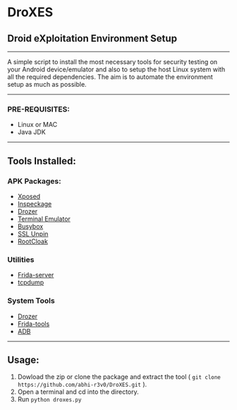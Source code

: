 # DroXES
## Droid eXploitation Environment Setup
---

A simple script to install the most necessary tools for security testing on your Android device/emulator and also to setup the host Linux system with all the required dependencies. The aim is to automate the environment setup as much as possible.

---

### PRE-REQUISITES:

* Linux or MAC
* Java JDK

---

## Tools Installed:

### APK Packages:

* [Xposed](http://repo.xposed.info/module/de.robv.android.xposed.installer)
* [Inspeckage](https://github.com/ac-pm/Inspeckage)
* [Drozer](https://labs.mwrinfosecurity.com/tools/drozer/)
* [Terminal Emulator](https://play.google.com/store/apps/details?id=jackpal.androidterm&hl=en)
* [Busybox](https://play.google.com/store/apps/details?id=stericson.busybox)
* [SSL Unpin](https://github.com/ac-pm/SSLUnpinning_Xposed)
* [RootCloak](http://repo.xposed.info/module/com.devadvance.rootcloak2)

### Utilities

* [Frida-server](https://frida.re/)
* [tcpdump](https://www.androidtcpdump.com/)

### System Tools

* [Drozer](https://labs.mwrinfosecurity.com/tools/drozer/)
* [Frida-tools](https://frida.re/)
* [ADB](https://developer.android.com/studio/command-line/adb)

---

## Usage:

1. Dowload the zip or clone the package and extract the tool ( ```git clone https://github.com/abhi-r3v0/DroXES.git``` ).
2. Open a terminal and cd into the directory.
3. Run ```python droxes.py```

